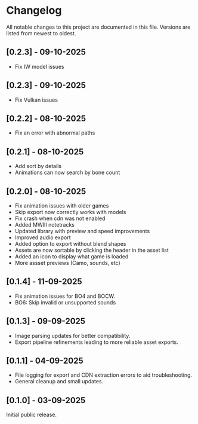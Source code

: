 # Changelog

All notable changes to this project are documented in this file. Versions are listed from newest to oldest.

## [0.2.3] - 09-10-2025

- Fix IW model issues

## [0.2.3] - 09-10-2025

- Fix Vulkan issues

## [0.2.2] - 08-10-2025

- Fix an error with abnormal paths

## [0.2.1] - 08-10-2025

- Add sort by details
- Animations can now search by bone count

## [0.2.0] - 08-10-2025

- Fix animation issues with older games
- Skip export now correctly works with models
- Fix crash when cdn was not enabled
- Added MWIII notetracks
- Updated library with preview and speed improvements
- Improved audio export
- Added option to export without blend shapes
- Assets are now sortable by clicking the header in the asset list
- Added an icon to display what game is loaded
- More assset previews (Camo, sounds, etc)

## [0.1.4] - 11-09-2025

- Fix animation issues for BO4 and BOCW.
- BO6: Skip invalid or unsupported sounds

## [0.1.3] - 09-09-2025

- Image parsing updates for better compatibility.
- Export pipeline refinements leading to more reliable asset exports.

## [0.1.1] - 04-09-2025

- File logging for export and CDN extraction errors to aid troubleshooting.
- General cleanup and small updates.

## [0.1.0] - 03-09-2025

Initial public release.
